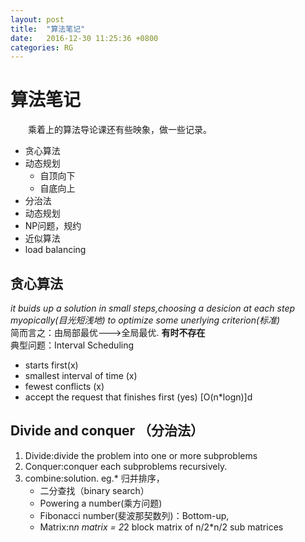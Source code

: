 ```yaml
---
layout: post
title:  "算法笔记"
date:   2016-12-30 11:25:36 +0800
categories: RG
---
```

# 算法笔记  

　　乘着上的算法导论课还有些映象，做一些记录。

* 贪心算法  
* 动态规划  
  * 自顶向下
  * 自底向上
* 分治法  
* 动态规划  
* NP问题，规约  
* 近似算法
* load balancing  
  

<span id="greedy"></span>
## 贪心算法  
*it buids up a solution in small steps,choosing a desicion at each step myopically(目光短浅地) to optimize some unerlying criterion(标准)*  
简而言之：由局部最优--->全局最优.  **有时不存在**  
典型问题：Interval Scheduling  
  * starts first(x)  
  * smallest interval of time (x)  
  * fewest conflicts (x)  
  * accept the request that finishes first  (yes) [O(n*logn)]d
  

## Divide and conquer （分治法）
1. Divide:divide the problem into one or more subproblems
2. Conquer:conquer each subproblems recursively.
3. combine:solution.
eg.* 归并排序，    
   * 二分查找（binary search）  
   * Powering a number(乘方问题)  
   * Fibonacci number(斐波那契数列)：Bottom-up,
   * Matrix:n*n matrix = 2*2 block matrix of n/2*n/2 sub matrices
